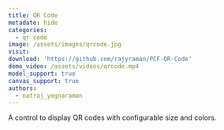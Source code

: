 ```yaml
---
title: QR Code
metadate: hide
categories:
  - qr code
image: /assets/images/qrcode.jpg
visit: 
download: 'https://github.com/rajyraman/PCF-QR-Code'
demo_video: /assets/videos/qrcode.mp4
model_support: true
canvas_support: true
authors:
  - natraj_yegnaraman
---
```


A control to display QR codes with configurable size and colors.
